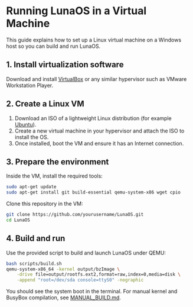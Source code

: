 # Running LunaOS in a Virtual Machine

This guide explains how to set up a Linux virtual machine on a Windows host so you can build and run LunaOS.

## 1. Install virtualization software

Download and install [VirtualBox](https://www.virtualbox.org/) or any similar hypervisor such as VMware Workstation Player.

## 2. Create a Linux VM

1. Download an ISO of a lightweight Linux distribution (for example [Ubuntu](https://ubuntu.com/download/desktop)).
2. Create a new virtual machine in your hypervisor and attach the ISO to install the OS.
3. Once installed, boot the VM and ensure it has an Internet connection.

## 3. Prepare the environment

Inside the VM, install the required tools:

```bash
sudo apt-get update
sudo apt-get install git build-essential qemu-system-x86 wget cpio
```

Clone this repository in the VM:

```bash
git clone https://github.com/yourusername/LunaOS.git
cd LunaOS
```

## 4. Build and run

Use the provided script to build and launch LunaOS under QEMU:

```bash
bash scripts/build.sh
qemu-system-x86_64 -kernel output/bzImage \
    -drive file=output/rootfs.ext2,format=raw,index=0,media=disk \
    -append "root=/dev/sda console=ttyS0" -nographic
```

You should see the system boot in the terminal. For manual kernel and BusyBox compilation, see [MANUAL_BUILD.md](MANUAL_BUILD.md).
